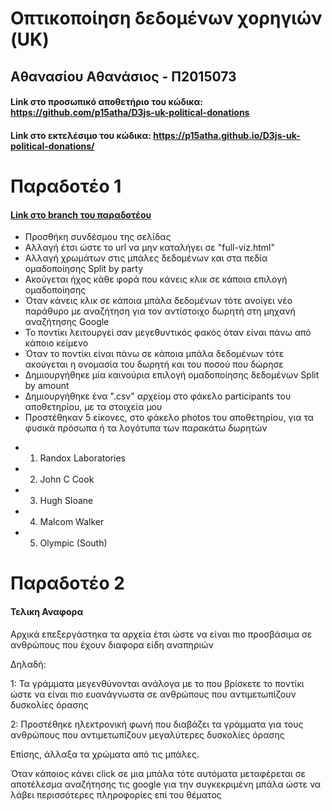 # Οπτικοποίηση δεδομένων χορηγιών (UK)
## Αθανασίου Αθανάσιος - Π2015073
#### Link στο προσωπικό αποθετήριο του κώδικα: https://github.com/p15atha/D3js-uk-political-donations
#### Link στο εκτελέσιμο του κώδικα: https://p15atha.github.io/D3js-uk-political-donations/

# Παραδοτέο 1
#### [Link στο branch του παραδοτέου](https://github.com/p15atha/D3js-uk-political-donations/tree/patch-1)

* Προσθήκη συνδέσμου της σελίδας
* Αλλαγή έτσι ώστε το url να μην καταλήγει σε "full-viz.html"
* Αλλαγή χρωμάτων στις μπάλες δεδομένων και στα πεδία ομαδοποίησης Split by party
* Ακούγεται ήχος κάθε φορά που κάνεις κλικ σε κάποια επιλογή ομαδοποίησης
* Όταν κάνεις κλικ σε κάποια μπάλα δεδομένων τότε ανοίγει νέο παράθυρο με αναζήτηση για τον αντίστοιχο δωρητή στη μηχανή αναζήτησης Google
* Το ποντίκι λειτουργεί σαν μεγεθυντικός φακός όταν είναι πάνω από κάποιο κείμενο
* Όταν το ποντίκι είναι πάνω σε κάποια μπάλα δεδομένων τότε ακούγεται η ονομασία του δωρητή και του ποσού που δώρησε
* Δημιουργήθηκε μία καινούρια επιλογή ομαδοποίησης δεδομένων Split by amount
* Δημιουργήθηκε ένα ".csv" αρχείομ στο φάκελο participants του αποθετηρίου, με τα στοιχεία μου
* Προστέθηκαν 5 είκονες, στο φάκελο photos του αποθετηρίου, για τα φυσικά πρόσωπα ή τα λογότυπα των παρακάτω δωρητών
 +  1. Randox Laboratories 
 +  2. John C Cook
 +  3. Hugh Sloane
 +  4. Malcom Walker
 +  5. Olympic (South)

# Παραδοτέο 2
#### Τελικη Αναφορα

Αρχικά επεξεργάστηκα τα αρχεία έτσι ώστε να είναι πιο προσβάσιμα σε ανθρώπους που έχουν διαφορα είδη αναπηριών

Δηλαδή:

1: Τα γράμματα μεγενθύνονται ανάλογα με το που βρίσκετε το ποντίκι ώστε να είναι πιο ευανάγνωστα σε ανθρώπους που αντιμετωπίζουν δυσκολίες όρασης

2: Προστέθηκε ηλεκτρονική φωνή που διαβάζει τα γράμματα για τους ανθρώπους που αντιμετωπίζουν μεγαλύτερες δυσκολίες όρασης

Επίσης, άλλαξα τα χρώματα από τις μπάλες.

Όταν κάποιος κάνει click σε μια μπάλα τότε αυτόματα μεταφέρεται σε αποτέλεσμα αναζήτησης τις google για την συγκεκριμένη μπάλα ώστε να λάβει περισσότερες πληροφορίες επί του θέματος
